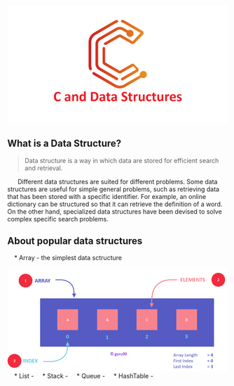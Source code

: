 <p align="center">
  <img src="https://github.com/StarKerrr/CCollections/blob/master/res/c-and-data-structures.png?raw=true" alt="CDS"/>
</p>

## What is a Data Structure?
> Data structure is a way in which data are stored for efficient search and retrieval.

&nbsp; &nbsp; &nbsp; Different data structures are suited for different problems. Some data structures are useful for simple general problems, such as retrieving data that has been stored with a specific identifier. For example, an online dictionary can be structured so that it can retrieve the definition of a word. On the other hand, specialized data structures have been devised to solve complex specific search problems.


## About popular data structures
> 
&nbsp; &nbsp; * Array - the simplest data sctructure 
<p align="right">
  <img src="https://github.com/StarKerrr/CCollections/blob/master/res/array-diargam.png?raw=true" alt="CDS"/ style="float: right">
</p>
&nbsp; &nbsp; * List - 
&nbsp; &nbsp; * Stack - 
&nbsp; &nbsp; * Queue -
&nbsp; &nbsp; * HashTable -
